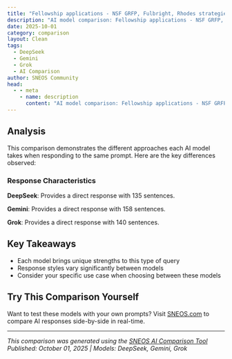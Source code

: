```yaml
---
title: "Fellowship applications - NSF GRFP, Fulbright, Rhodes strategies"
description: "AI model comparison: Fellowship applications - NSF GRFP, Fulbright, Rhodes strategies..."
date: 2025-10-01
category: comparison
layout: Clean
tags:
  - DeepSeek
  - Gemini
  - Grok
  - AI Comparison
author: SNEOS Community
head:
  - - meta
    - name: description
      content: "AI model comparison: Fellowship applications - NSF GRFP, Fulbright, Rhodes strategies..."
---
```


<ChatComparison
  title="Fellowship applications - NSF GRFP, Fulbright, Rhodes strategies"
  prompt="Fellowship applications - NSF GRFP, Fulbright, Rhodes strategies"
  :responses='{
    "DeepSeek": "Of course. This is an excellent and ambitious set of goals. Winning any one of these is a monumental achievement; preparing for all of them is a strategic masterclass in presenting your academic and personal narrative.\n\nHere is a comprehensive guide to the strategies for the NSF GRFP, Fulbright, and Rhodes Scholarships, including how to approach them as a cohesive portfolio.\n\n### The Overarching Philosophy: One Narrative, Multiple Audiences\n\nThink of yourself as a \u0022product\u0022 with a core story. Your story is a combination of your **intellectual interests, personal experiences, and future goals**. Each fellowship is a different \u0022customer\u0022 looking for a specific version of that story.\n\n*   **NSF GRFP:** Your story is that of a **promising scientist and engineer** who will advance knowledge and contribute to STEM education.\n*   **Fulbright:** Your story is that of a **cultural ambassador and independent scholar** who will build mutual understanding between the US and another country.\n*   **Rhodes:** Your story is that of a **\u0022all-rounder\u0022 leader** with a commitment to public service, intellectual excellence, and the physical vigor to make a difference in the world.\n\nYour job is to tailor your core narrative to fit each audience perfectly.\n\n---\n\n### 1. National Science Foundation Graduate Research Fellowship Program (NSF GRFP)\n\n**The \u0022Who\u0022:** Future leaders in STEM (including social sciences) who will be **both outstanding researchers and effective broader-impact contributors**.\n\n**Core Strategy: The Two-Legged Stool**\nYour application rests on two equally important pillars, both of which must be strong:\n1.  **Intellectual Merit:** Are you a brilliant, capable, and innovative researcher?\n2.  **Broader Impacts:** Will your work and your career benefit society and contribute to the scientific enterprise?\n\n#### Application Breakdown \u0026 Strategies:\n\n**A. Personal, Relevant Background \u0026 Future Goals Statement (3 pages)**\n*   **Structure:**\n    1.  **The Hook \u0026 Intellectual Origin Story:** Start with a compelling personal or academic anecdote that explains *why* you are passionate about your field. Don\u0027t just state it; show it.\n    2.  **Evidence of Competence \u0026 Growth (The Past):** Detail your research experiences. For each, don\u0027t just list duties. Use the **C-CAR** method: **Context, Challenge, Action, Result**. What was the problem? What did you *do*? What did you learn (technically and personally)?\n    3.  **The Proposed Research (The Present/Future):** This is a *proposal*, not a dissertation. It should be exciting, feasible, and clearly aligned with NSF\u0027s priorities. Show you can think independently.\n    4.  **Broader Impacts Integration:** Weave broader impacts throughout. Did you mentor an undergrad? That\u0027s BI. Will your research have environmental applications? That\u0027s BI. Your future career goals should explicitly state how you will continue to integrate research with education and outreach.\n    5.  **Conclusion:** Tie it all together. \u0022My journey from [origin] to [current work] has prepared me to undertake this research, which will not only advance [field] but also [benefit society].\u0022\n\n**B. Graduate Research Plan Statement (2 pages)**\n*   This is more specific than the Personal Statement. It\u0027s your research plan.\n*   **Structure it like a mini-grant proposal:** Introduction/Literature Review, Research Questions/Hypotheses, Methodology, Timeline, and Expected Results.\n*   **Explicitly state how this project fits your advisor\u0027s expertise and your university\u0027s resources.**\n*   **Again, have a dedicated section on Broader Impacts of the specific research.**\n\n**C. Letters of Recommendation**\n*   **Choose recommenders who can speak to BOTH Intellectual Merit and Broader Impacts.** Your research PI can speak to your technical skills; a professor for whom you TA\u0027d can speak to your teaching/mentoring.\n*   **Provide a comprehensive packet:** Your CV, both statements, a bulleted list of your accomplishments in their lab/class, and a summary of what the NSF is looking for (Intellectual Merit \u0026 Broader Impacts).\n\n---\n\n### 2. Fulbright U.S. Student Program\n\n**The \u0022Who\u0022:** **Cultural Ambassadors** first, researchers/students second. The core mission is mutual understanding.\n\n**Core Strategy: The Fusion Project**\nYour application must seamlessly fuse three elements:\n1.  **A Compelling Project:** What you will *do* (Research, Study, or English Teaching Assistantship).\n2.  **Host Country Affiliation \u0026 Justification:** *Why* that country is the *only* place to do it.\n3.  **Personal Ambassadorship:** *Who* you are and how you will engage with the community.\n\n#### Application Breakdown \u0026 Strategies:\n\n**A. Statement of Grant Purpose (2 pages)**\n*   **The \u0022Why Here?\u0022 Question is Paramount.** You must justify your choice of country. Is it a specific archive, a unique ecosystem, a renowned expert at a university, a linguistic necessity, or a cultural tradition you want to study?\n*   **For Research/Study Grants:**\n    *   **Affiliation is Key.** A letter of affiliation from a host institution is critical. Start emailing professors/institutions *early*.\n    *   Frame your project as a collaborative bridge between the US and the host country.\n    *   Show local relevance. How does your project matter to people in the host country?\n*   **For English Teaching Assistantships (ETAs):**\n    *   Your project is teaching English, but you need a **Supplementary Project**. This is what sets you apart. What will you do *outside* the classroom? (e.g., start a coding club, coach a sports team, create a community podcast).\n    *   Demonstrate your adaptability, creativity, and interest in grassroots engagement.\n\n**B. Personal Statement (1 page)**\n*   This is about your *character and personality*. Why will you be a good ambassador?\n*   Tell a story that demonstrates cross-cultural sensitivity, resilience, curiosity, and a desire to build connections.\n*   Connect your personal narrative to your desire for a Fulbright. This is where you show you are more than just a CV.\n\n**C. Letters of Recommendation \u0026 Foreign Language Evaluation**\n*   Choose recommenders who can vouch for your maturity, independence, and ability to thrive in a cross-cultural setting.\n*   Take the language requirements seriously. Even for countries where English is spoken, demonstrating an effort to learn the local language is a huge plus.\n\n---\n\n### 3. Rhodes Scholarship\n\n**The \u0022Who\u0022:** The \u0022Scholar, Athlete, Soldier, Spy\u0022 ideal. They seek **young persons of outstanding intellect, character, leadership, and commitment to service.**\n\n**Core Strategy: The \u0022All-Round\u0022 Excellence Argument**\nYou must convincingly demonstrate excellence across four pillars. Being world-class in one is not enough.\n1.  **Academic Excellence:** Proven by transcripts, awards, and recommendations.\n2.  **Energy to Use One\u0027s Talents (Leadership):** As demonstrated through formal and informal roles.\n3.  **Truth, Courage, Devotion to Duty (Character):** Moral force, integrity, resilience.\n4.  **Instinct to Lead and Interest in One\u0027s Fellow Humans (Service \u0026 Community):** Empathy and a proven commitment to the betterment of society.\n\n#### Application Breakdown \u0026 Strategies:\n\n**A. The Personal Statement (750-1000 words)**\n*   This is your most important document. It must be powerful, concise, and deeply personal.\n*   **Do NOT write a resume in prose.** Instead, write a cohesive narrative that weaves together your academic passions, your leadership experiences, and your commitment to service into a single, compelling argument for your future potential.\n*   **Answer the \u0022So What?\u0022 Question:** For every achievement you mention, explain what it taught you or how it shaped your goals. Leading a team taught you about collaborative problem-solving. Your research gave you a tool you want to use for public good.\n*   **Connect it to Oxford:** Why is the specific course at Oxford the necessary next step for your mission? Be specific.\n\n**B. The CV/Resume (2 pages)**\n*   This is where you provide the evidence for the claims in your personal statement.\n*   It should be clean, professional, and highlight a breadth of achievement (research, leadership, athletics, arts, service).\n\n**C. Letters of Recommendation (8 letters allowed, 5-6 are typical)**\n*   You need a balanced portfolio:\n    *   **2-3 Academic Referees:** Who can speak to your superlative intellect and originality.\n    *   **1-2 Leadership/Service Referees:** A supervisor from a significant service project, a community leader, etc.\n    *   **1-2 Character Referees:** Someone who knows you well and can speak to your integrity, courage, and interactions with others. This could be a coach, a mentor, or even a professor who knows you beyond the classroom.\n*   **Brief your recommenders extensively.** Give them the Rhodes criteria and a clear sense of which \u0022pillar\u0022 you are asking them to address.\n\n**D. The Interview**\n*   If you get an interview, you are 90% of the way there. It is intense and conversational.\n*   **Prepare to defend your beliefs, not just your accomplishments.** Be ready to discuss your views on current events, ethics, and your long-term goals.\n*   **Practice \u0022Why Oxford?\u0022 and \u0022Why the Rhodes?\u0022** extensively.\n*   Be confident, humble, and engaging. They are building a cohort and want to see if they would enjoy having you around.\n\n---\n\n### Integrated Timeline \u0026 Final Tips\n\n**~18-24 Months Before Deadlines:**\n*   **Self-Assessment:** Define",
    "Gemini": "Okay, let\u0027s break down strategies for NSF GRFP, Fulbright, and Rhodes Scholarship applications. These are all prestigious and highly competitive fellowships, but they each have different focuses and priorities.\n\n**I. Understanding the Fellowships**\n\n*   **NSF Graduate Research Fellowship Program (GRFP):**\n    *   **Focus:** Supports outstanding graduate students in **STEM fields** pursuing research-based master\u0027s and doctoral degrees. Emphasis on intellectual merit and broader impacts.\n    *   **Key Criteria:**\n        *   **Intellectual Merit:** Demonstrated potential for significant research contributions. This includes academic record, research experience, proposed research plan, and potential for future success as a researcher.\n        *   **Broader Impacts:** Potential to benefit society and advance desired societal outcomes. This could include outreach, education, diversity efforts, public engagement, and ethical considerations.\n        *   **Research Plan:** A well-defined, feasible, and innovative research proposal that demonstrates a strong understanding of the field and addresses important research questions.\n    *   **Target Audience:** Early-career graduate students (typically 1st or 2nd year), or those entering graduate school.\n    *   **Award:** Three years of financial support, including a stipend and cost-of-education allowance.\n*   **Fulbright U.S. Student Program:**\n    *   **Focus:** Fosters international exchange through research, study, or English teaching assistantships abroad. Emphasizes cultural exchange and diplomacy.\n    *   **Key Criteria:**\n        *   **Project Quality:** A well-defined and feasible project or study plan that aligns with the host country\u0027s needs and your academic/professional goals.\n        *   **Personal Qualifications:** Academic record, language skills (if applicable), relevant experience, and personal qualities that demonstrate adaptability, cross-cultural sensitivity, and a commitment to international understanding.\n        *   **Host Country Connection:** A clear rationale for choosing the specific country, demonstrated knowledge of the host country\u0027s culture and context, and a plan for engaging with the local community.\n    *   **Target Audience:** Graduating seniors, graduate students, and young professionals.\n    *   **Types of Grants:**\n        *   **Research/Study Grants:** For conducting independent research or enrolling in a graduate program abroad.\n        *   **English Teaching Assistant (ETA) Grants:** For assisting English teachers in classrooms abroad.\n    *   **Award:** Round-trip transportation, a monthly stipend, and health insurance.\n*   **Rhodes Scholarship:**\n    *   **Focus:** Supports exceptional young leaders from around the world to study at the University of Oxford. Emphasizes academic excellence, leadership, character, and commitment to service.\n    *   **Key Criteria:**\n        *   **Academic Excellence:** A strong academic record demonstrating intellectual curiosity and a capacity for advanced study.\n        *   **Leadership:** Demonstrated leadership abilities and a commitment to making a positive impact on the world.\n        *   **Character:** Integrity, courage, kindness, and a commitment to ethical behavior.\n        *   **Commitment to Service:** A history of service to others and a desire to contribute to the common good.\n        *   **Physical Vigor:** An appreciation for physical activity and a commitment to a healthy lifestyle (this is less about athletic prowess and more about a well-rounded individual).\n    *   **Target Audience:** Graduating seniors or recent graduates.\n    *   **Award:** Covers all expenses for two to three years of study at Oxford.\n\n**II. General Application Strategies (Applicable to All)**\n\n*   **Start Early:** Begin working on your applications well in advance of the deadlines. This gives you ample time to research, draft, revise, and seek feedback.\n*   **Understand the Requirements:** Carefully review the application guidelines and eligibility criteria for each fellowship. Pay attention to specific instructions and formatting requirements.\n*   **Seek Mentorship:** Identify mentors who can provide guidance and feedback on your application materials. This could include professors, advisors, former fellows, or career services professionals.\n*   **Craft a Compelling Narrative:** Tell a cohesive and compelling story that connects your past experiences, present goals, and future aspirations. Show, don\u0027t just tell, why you are a strong candidate for the fellowship.\n*   **Proofread Carefully:** Ensure that your application materials are free of grammatical errors, typos, and inconsistencies. Have multiple people proofread your work.\n*   **Be Authentic:** Be genuine and authentic in your application. Let your personality and passion shine through.\n\n**III. Fellowship-Specific Strategies**\n\n**A. NSF GRFP**\n\n1.  **Intellectual Merit Focus:**\n    *   **Research Proposal:**\n        *   **Novelty and Significance:**  Clearly articulate the research question and why it matters.  What gaps in knowledge does it address?  What are the potential implications of your findings?\n        *   **Feasibility:** Demonstrate that your proposed research is realistic and achievable within the timeframe of your graduate studies. Include a clear methodology and timeline.  Acknowledge potential challenges and how you plan to address them.\n        *   **Preliminary Data (If Available):**  Include any preliminary data or pilot studies that support the feasibility and potential of your research.\n        *   **Connect to Existing Literature:**  Show a strong understanding of the existing literature in your field.  Cite relevant publications and demonstrate how your research builds upon or extends previous work.\n        *   **Seek Feedback:**  Get feedback on your research proposal from multiple faculty members, including your advisor and other experts in your field.\n    *   **Academic Record:** Highlight your academic achievements, including GPA, coursework, and any awards or honors.\n    *   **Research Experience:**  Describe your research experience in detail, emphasizing your contributions to the project, the skills you gained, and the impact of your work.\n2.  **Broader Impacts Emphasis:**\n    *   **Beyond the Lab:**  Think creatively about how your research can benefit society beyond the scientific community.  Consider potential applications in education, outreach, policy, or other areas.\n    *   **Specific and Measurable:**  Avoid generic statements about broader impacts.  Provide specific and measurable examples of how you plan to engage with the broader community.\n    *   **Consider Your Audience:**  Tailor your broader impacts statement to the interests and priorities of the NSF.  Research NSF\u0027s broader impacts goals and align your activities accordingly.  Examples:\n        *   **Education:** Mentoring students, developing educational materials, participating in science outreach programs.\n        *   **Diversity:** Recruiting and mentoring students from underrepresented groups, promoting diversity in STEM fields.\n        *   **Public Engagement:** Communicating your research to the public through presentations, workshops, or social media.\n        *   **Ethical Considerations:** Addressing the ethical implications of your research and promoting responsible conduct of research.\n    *   **Personal Connection:**  Connect your broader impacts activities to your personal values and experiences.\n3.  **Writing Style:**\n    *   **Clarity and Conciseness:**  Write clearly and concisely, avoiding jargon and technical terms that may not be familiar to all reviewers.\n    *   **Strong Opening:**  Start with a strong opening sentence or paragraph that captures the reviewer\u0027s attention and introduces your research question.\n    *   **Logical Flow:**  Organize your application in a logical and coherent manner, using clear headings and transitions.\n    *   **Proofread Carefully:**  Proofread your application carefully for grammatical errors, typos, and inconsistencies.\n\n**B. Fulbright U.S. Student Program**\n\n1.  **Project/Study Plan:**\n    *   **Feasibility:**  Demonstrate that your proposed project or study plan is feasible within the timeframe of the Fulbright grant.  Consider logistical challenges, such as access to resources, language barriers, and cultural differences.\n    *   **Host Country Alignment:**  Align your project or study plan with the priorities and needs of the host country.  Research the host country\u0027s current research landscape, educational system, and cultural context.  Ideally, connect with someone *in* the host country during the application process.\n    *   **Letters of Affiliation:** Obtain a letter of affiliation from a host institution or organization in the host country.  This letter should confirm that the institution is willing to support your project and provide you with access to resources and mentorship.\n    *   **Specificity:** Provide specific details about your project, including the research questions you will address, the methods you will use, and the expected outcomes.\n    *   **Language Skills (If Applicable):**  Demonstrate proficiency in the language of the host country, if required.  If you don\u0027t have fluency, explain how you plan to acquire the necessary language skills before or during your Fulbright grant.  Take language courses, practice with native speakers, and consider taking a language proficiency test.\n2.  **Personal Statement:**\n    *   **Cultural Exchange:**  Highlight your interest in cultural exchange and your commitment to building relationships with people from different backgrounds.\n    *   **Adaptability and Resilience:**  Demonstrate your ability to adapt to new environments, overcome challenges, and thrive in cross-cultural settings.\n    *   **Personal Connection:**  Connect your personal experiences and interests to your proposed project or study plan.  Explain why you are passionate about the host country and the specific topic you will be studying or researching.\n    *   **Storytelling:**  Use storytelling to bring your application to life.  Share anecdotes and personal experiences that illustrate your character, skills, and commitment to international understanding.\n3.  **Country-Specific Considerations:**\n    *   **Research the Country:**  Thoroughly research the host country\u0027s culture, history, politics, and social issues.  Demonstrate an understanding of the local context and how your project or study plan will contribute to the host country\u0027s goals.\n    *   **Contact Alumni:**  Connect with Fulbright alumni who have lived and worked in the host country.  Ask them for advice and insights on the application process and the local culture.\n    *   **Follow Country-Specific Guidelines:**  Each country has its own specific application guidelines and priorities.  Carefully review the country-specific requirements and tailor your application accordingly.\n\n**C. Rhodes Scholarship**\n\n1.  **Academic Excellence:**\n    *   **Transcripts:**  Submit transcripts that demonstrate a strong academic record, including high grades, challenging coursework, and any academic awards or honors.\n    *   **Letters of Recommendation:**  Obtain letters of recommendation from faculty members who can speak to your intellectual abilities, research skills, and potential for future academic success.  Provide your recommenders with a detailed summary of your accomplishments and goals, as well as a copy of your personal statement.\n    *   **Course Selection:**  Choose a course of study at Oxford that aligns with your academic interests and career goals.  Research the faculty, courses, and research opportunities available in your chosen field.\n2.  **Leadership, Character, and Service:**\n    *   **Demonstrate Impact:**  Provide specific examples of your leadership roles, community involvement, and service to others.  Quantify your impact whenever possible.\n    *   **Leadership:** Leadership experience extends beyond holding positions of authority.  It includes initiating projects, inspiring others, and leading by example.  Highlight your leadership qualities, such as communication, problem-solving, and decision-making skills.\n    *   **Character:**  Demonstrate your integrity, courage, kindness, and commitment to ethical behavior.  Share stories that illustrate your character and values.\n    *   **Service:**  Highlight your commitment to serving others and contributing to the common good.  Describe your volunteer experiences, community involvement, and any other activities that demonstrate your commitment to service.\n3.  **Personal Essay:**\n    *   **Self-Reflection:**  The personal essay is an opportunity to reflect on your experiences, values, and goals.  Be honest, introspective, and authentic.\n    *   **Connect the Dots:**  Connect your academic achievements, leadership experiences, and service activities to your overall vision for the future.\n    *   **Articulate Your Purpose:**  Clearly articulate your purpose and explain how studying at Oxford will help you achieve your goals.\n    *   **Show, Don\u0027t Tell:**  Use storytelling to bring your application to life.  Share anecdotes and personal experiences that illustrate your character, skills, and commitment to making a positive impact on the world.\n4.  **Endorsements:**\n    *   **Institutional Endorsement:**  Many universities require students to obtain an institutional endorsement before applying for the Rhodes Scholarship.  Check with your university\u0027s scholarship office for more information.\n    *   **Letters of Support:**  Obtain letters of support from mentors, advisors, and other individuals who can speak to your leadership potential, character, and commitment to service.\n\n**IV. Common Mistakes to Avoid**\n\n*   **Generic Essays:** Avoid writing generic essays that could be used for any fellowship. Tailor your application to the specific requirements and priorities of each fellowship.\n*   **Lack of Specificity:** Provide specific examples and details to support your claims. Avoid vague statements and generalizations.\n*   **Poor Writing Quality:** Pay attention to writing quality and ensure that your application is free of grammatical errors, typos, and inconsistencies.\n*   **Insufficient Feedback:** Seek feedback from multiple mentors and advisors. Don\u0027t rely solely on your own judgment.\n*   **Procrastination:** Start working on your applications early and avoid procrastination. Give yourself ample time to research, draft, revise, and seek feedback.\n*   **Ignoring the \u0022Fit\u0022:**  Be honest with yourself about whether you are a good fit for the fellowship.  Don\u0027t apply for fellowships that don\u0027t align with your goals, values, and interests.\n\n**V. Final Thoughts**\n\n*   **Persistence:** Don\u0027t be discouraged if you don\u0027t receive a fellowship on your first attempt. Many successful applicants apply multiple times.\n*   **Learn from Feedback:** If you are not selected, ask for feedback from the fellowship committee or your mentors. Use this feedback to improve your application for future opportunities.\n*   **Network:** Connect with current and former fellows. They can provide valuable advice and insights on the application process.\n*   **Believe in Yourself:**  Believe in your abilities and potential.  Your passion, dedication, and hard work will shine through in your application.\n\nApplying for these fellowships is a challenging but rewarding experience. By following these strategies and dedicating the time and effort required, you can significantly increase your chances of success. Good luck!\n",
    "Grok": "Applying for prestigious fellowships like the National Science Foundation Graduate Research Fellowship Program (NSF GRFP), Fulbright Scholarship, and Rhodes Scholarship requires a strategic, well-thought-out approach. Each of these programs has distinct goals, eligibility criteria, and expectations, but there are common strategies that can help you craft competitive applications. Below, I outline specific strategies for each fellowship, along with general tips that apply across the board.\n\n---\n\n### General Strategies for Fellowship Applications\n1. **Start Early**: Begin preparing at least 6-12 months in advance. Research the specific requirements, deadlines, and selection criteria for each fellowship. Use this time to build your resume, network, and gather materials.\n2. **Tailor Your Application**: Each fellowship has a unique mission and set of values. Customize your personal statement, research proposal (if applicable), and other materials to align with the specific goals of the program.\n3. **Highlight Broader Impacts**: Many fellowships, especially NSF GRFP and Fulbright, emphasize societal impact. Clearly articulate how your work or study will benefit others, whether through research, cultural exchange, or leadership.\n4. **Secure Strong Letters of Recommendation**: Choose recommenders who know you well and can speak to your academic, personal, and/or leadership qualities. Provide them with a resume, specific instructions, and deadlines to ensure they write detailed, relevant letters.\n5. **Craft a Compelling Narrative**: Your personal statement or essays should tell a cohesive story about who you are, why you are pursuing this opportunity, and how it fits into your long-term goals.\n6. **Seek Feedback**: Share drafts of your essays and proposals with mentors, advisors, peers, or campus writing centers. Incorporate constructive criticism to refine your work.\n7. **Pay Attention to Detail**: Follow all formatting guidelines, word limits, and submission instructions. Errors or incomplete applications can disqualify you.\n8. **Prepare for Interviews**: For programs like Fulbright and Rhodes, interviews are a critical component. Practice articulating your goals, demonstrating confidence, and answering challenging questions with mock interviews.\n\n---\n\n### 1. National Science Foundation Graduate Research Fellowship Program (NSF GRFP)\n**Purpose**: Supports outstanding graduate students in STEM fields (including social sciences) by providing funding for research-based master\u2019s and doctoral degrees at U.S. institutions.\n**Award**: 3 years of funding, including a $37,000 annual stipend (as of 2023) and a $16,000 cost-of-education allowance.\n\n#### Eligibility\n- U.S. citizens, nationals, or permanent residents.\n- Must be pursuing or planning to pursue a research-based graduate degree in an NSF-supported field.\n- Apply as an undergraduate senior, first-year graduate student, or second-year graduate student (with specific rules on prior graduate study).\n\n#### Key Components\n1. **Personal Statement (3 pages)**: Discuss your background, career goals, and how the fellowship will advance your aspirations. Emphasize intellectual merit (your academic and research potential) and broader impacts (how your work benefits society).\n2. **Graduate Research Plan (2 pages)**: Propose a feasible, innovative research project. Clearly outline the research question, methods, and expected outcomes. Highlight intellectual merit and broader impacts.\n3. **Letters of Reference (3 required)**: Choose recommenders who can speak to your research potential and academic preparedness.\n\n#### Strategies\n- **Focus on Broader Impacts**: NSF heavily emphasizes how your research will contribute to societal good (e.g., education, outreach, addressing global challenges). Dedicate significant space in both essays to this.\n- **Show Research Readiness**: Demonstrate prior research experience, even if it\u2019s not in the exact field of your proposal. Highlight specific skills (e.g., data analysis, lab techniques) and results.\n- **Be Specific in Your Research Plan**: Avoid overly broad or unrealistic proposals. Show that you\u2019ve done your homework by citing relevant literature and outlining a clear methodology.\n- **Leverage Campus Resources**: Many universities have NSF GRFP workshops or advisors. Attend info sessions and get feedback on your essays from faculty or past winners.\n- **Address Interdisciplinary Potential**: If your research crosses disciplines, highlight how it advances multiple fields.\n\n#### Common Mistakes to Avoid\n- Neglecting broader impacts in favor of technical details.\n- Submitting a research plan that is too vague or infeasible.\n- Not aligning your proposal with NSF\u2019s mission or supported fields.\n\n---\n\n### 2. Fulbright Scholarship (U.S. Student Program)\n**Purpose**: Promotes cultural exchange and mutual understanding by funding U.S. students to study, conduct research, or teach English abroad.\n**Award**: Funding for one academic year (varies by country), including travel, living expenses, and sometimes language study.\n\n#### Eligibility\n- U.S. citizens.\n- Must hold a bachelor\u2019s degree by the start of the grant (or be a graduating senior).\n- Language proficiency requirements vary by country and program.\n\n#### Key Components\n1. **Statement of Grant Purpose (2 pages)**: Explain your project (study, research, or teaching), why you chose the specific country, and how it aligns with Fulbright\u2019s mission of cultural exchange.\n2. **Personal Statement (1 page)**: Share your background, motivations, and how your experiences prepare you for this opportunity. Highlight adaptability, cultural sensitivity, and personal growth.\n3. **Letters of Recommendation (3 required)**: Choose recommenders who can attest to your academic ability, character, and suitability for international work.\n\n#### Program Types\n- **Study/Research Grants**: Propose a research project or enroll in a degree program abroad.\n- **English Teaching Assistant (ETA) Grants**: Teach English in a foreign country (less research-focused, more emphasis on cultural exchange).\n\n#### Strategies (Study/Research)\n- **Demonstrate Country Fit**: Research the host country\u2019s culture, academic landscape, and specific needs. Explain why your project is relevant there and how you\u2019ll engage with the local community.\n- **Propose a Feasible Project**: If applying for a research grant, outline a clear, manageable plan with specific goals, methods, and timelines. Include potential host institutions or collaborators (and ideally, a letter of affiliation if possible).\n- **Emphasize Cultural Exchange**: Fulbright prioritizes mutual understanding. Highlight past experiences with diverse cultures and how you\u2019ll act as a cultural ambassador.\n- **Show Language Preparation**: If the host country requires language proficiency, describe your skills or plans to improve them before the grant period.\n\n#### Strategies (ETA)\n- **Highlight Teaching Interest**: Emphasize any prior teaching, mentoring, or tutoring experience, even if informal.\n- **Focus on Adaptability**: Discuss your ability to handle challenges in unfamiliar environments and connect with students from different backgrounds.\n\n#### Common Mistakes to Avoid\n- Writing generic essays without tailoring them to the specific country or program.\n- Underestimating the importance of cultural engagement in your application.\n- Failing to secure a strong affiliation for research grants (if applicable).\n\n#### Interview Tips\n- Be prepared to discuss your project or teaching goals in depth.\n- Show enthusiasm for cultural exchange and openness to challenges abroad.\n- Research recent news or cultural norms of your host country to demonstrate preparedness.\n\n---\n\n### 3. Rhodes Scholarship\n**Purpose**: Funds postgraduate study at the University of Oxford for exceptional students who demonstrate academic excellence, leadership, and a commitment to service.\n**Award**: Covers all university and college fees, a living stipend, and travel expenses for 2-3 years at Oxford.\n\n#### Eligibility\n- U.S. citizens or citizens of other eligible countries (check specific criteria by country).\n- Must be between 18-23 years old (or up to 28 for certain applicants with delayed education).\n- Must have a bachelor\u2019s degree by the start of the program.\n\n#### Key Components\n1. **Personal Statement (1,000 words)**: Describe your academic interests, leadership experiences, and long-term goals. Explain why Oxford and the specific course of study are essential to your future.\n2. **Letters of Recommendation (5-8 required)**: Include academic and non-academic references who can speak to your intellect, character, and leadership.\n3. **Resume/CV**: Highlight academic achievements, extracurriculars, and service activities.\n4. **Interview**: A critical component, often in two stages (district and final interviews).\n\n#### Strategies\n- **Showcase Leadership and Service**: Rhodes values candidates who have made a tangible impact in their communities. Highlight specific initiatives you\u2019ve led or contributed to, emphasizing outcomes.\n- **Connect to Oxford**: Research specific programs, faculty, or resources at Oxford that align with your goals. Be clear about why studying there (and not elsewhere) is crucial.\n- **Demonstrate Global Perspective**: Rhodes Scholars are expected to address global challenges. Discuss how your background and aspirations align with making a difference on an international scale.\n- **Be Authentic in Your Personal Statement**: Avoid clich\u00E9 or overly polished narratives. Share personal challenges or defining moments that shaped your path.\n- **Prepare Rigorously for Interviews**: Practice discussing your achievements, values, and goals with clarity and humility. Be ready for ethical or hypothetical questions (e.g., \u201CHow would you solve a global issue?\u201D).\n\n#### Common Mistakes to Avoid\n- Focusing too much on academic achievements without demonstrating leadership or service.\n- Writing a personal statement that feels disconnected from Oxford or the Rhodes mission.\n- Not preparing for tough interview questions or appearing overly rehearsed.\n\n#### Interview Tips\n- Be conversational and confident, not arrogant. Rhodes interviewers value humility and self-awareness.\n- Stay informed about global issues and be ready to discuss them thoughtfully.\n- Reflect on personal weaknesses or past failures and how they\u2019ve shaped you.\n\n---\n\n### Additional Notes for All Fellowships\n- **Build a Strong Profile Early**: Engage in research, leadership roles, volunteering, and international experiences as early as possible in your academic career. These experiences will strengthen your applications.\n- **Network with Past Recipients**: Reach out to previous fellowship winners for advice or mentorship. Many are happy to share insights or review materials.\n- **Manage Time Effectively**: Balancing multiple fellowship applications can be challenging. Create a timeline with deadlines for drafts"
  }'
  published-date="11:44"
/>

## Analysis

This comparison demonstrates the different approaches each AI model takes when responding to the same prompt. Here are the key differences observed:

### Response Characteristics

**DeepSeek**: Provides a direct response with 135 sentences. 

**Gemini**: Provides a direct response with 158 sentences. 

**Grok**: Provides a direct response with 140 sentences. 

## Key Takeaways

- Each model brings unique strengths to this type of query
- Response styles vary significantly between models
- Consider your specific use case when choosing between these models

## Try This Comparison Yourself

Want to test these models with your own prompts? Visit [SNEOS.com](https://sneos.com) to compare AI responses side-by-side in real-time.

---

*This comparison was generated using the [SNEOS AI Comparison Tool](https://sneos.com)*
*Published: October 01, 2025 | Models: DeepSeek, Gemini, Grok*
